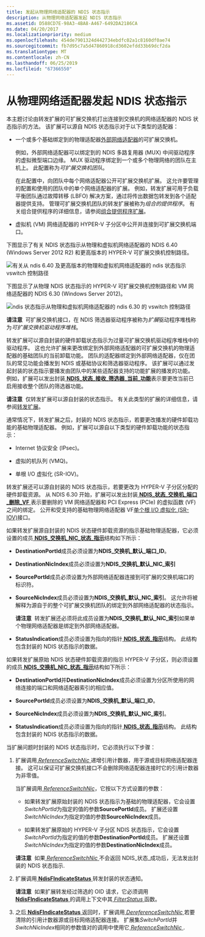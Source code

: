 ```yaml
---
title: 发起从物理网络适配器的 NDIS 状态指示
description: 从物理网络适配器发起 NDIS 状态指示
ms.assetid: D588CD7E-98A3-4BA8-A467-6492DA2186CA
ms.date: 04/20/2017
ms.localizationpriority: medium
ms.openlocfilehash: 454de7901324d442734ebdfc02a1c8160df0ae74
ms.sourcegitcommit: fb7d95c7a5d47860918cd3602efdd33b69dcf2da
ms.translationtype: MT
ms.contentlocale: zh-CN
ms.lasthandoff: 06/25/2019
ms.locfileid: "67366550"
---
```

# <a name="originating-ndis-status-indications-from-physical-network-adapters"></a>从物理网络适配器发起 NDIS 状态指示


本主题讨论由转发扩展的可扩展交换机打出连接到交换机的网络适配器的 NDIS 状态指示的方法。 该扩展可以源自 NDIS 状态指示对于以下类型的适配器：

-   一个或多个基础绑定到的物理适配器[外部网络适配器](external-network-adapters.md)的可扩展交换机。

    例如，外部网络适配器可以绑定到的 NDIS 多路复用器 (MUX) 中间驱动程序的虚拟微型端口边缘。 MUX 驱动程序绑定到一个或多个物理网络的团队在主机上。 此配置称为*可扩展交换机团队*。

    在此配置中，向团队中每个网络适配器公开可扩展交换机扩展。 这允许要管理的配置和使用的团队中的单个网络适配器的扩展。 例如，转发扩展可用于负载平衡团队通过故障转移 (LBFO) 解决方案，通过将传出数据包转发到各个适配器提供支持。 管理可扩展交换机团队的转发扩展被称为*组合的提供程序*。 有关组合提供程序的详细信息，请参阅[组合提供程序扩展](teaming-provider-extensions.md)。

-   虚拟机 (VM) 网络适配器的 HYPER-V 子分区中公开并连接到可扩展交换机端口。

下图显示了有关 NDIS 状态指示从物理和虚拟机网络适配器的 NDIS 6.40 (Windows Server 2012 R2) 和更高版本的 HYPER-V 可扩展交换机控制路径。

![有关从 ndis 6.40 及更高版本的物理和虚拟机网络适配器的 ndis 状态指示 vswitch 控制路径](images/vswitch-status-controlpath3-ndis640.png)

下图显示了从物理 NDIS 状态指示的 HYPER-V 可扩展交换机控制路径和 VM 网络适配器的 NDIS 6.30 (Windows Server 2012)。

![ndis 状态指示从物理和虚拟机网络适配器的 ndis 6.30 的 vswitch 控制路径](images/vswitch-status-controlpath3.png)

**请注意**  可扩展交换机接口，在 NDIS 筛选器驱动程序被称为*扩展*驱动程序堆栈称为*可扩展交换机驱动程序堆栈*。

 

转发扩展可以源自封装的硬件卸载状态指示为过量可扩展交换机驱动程序堆栈中的驱动程序。 这也允许扩展来更改绑定到外部网络适配器的可扩展交换机的物理适配器的基础团队的当前卸载功能。 团队的适配器绑定到外部网络适配器，仅在团队的常见功能会播发到 NDIS 或基础协议和筛选器驱动程序。 该扩展可以通过发起封装的状态指示要播发由团队中的某些适配器支持的功能扩展的播发的功能。 例如，扩展可以发出封装[ **NDIS\_状态\_接收\_筛选器\_当前\_功能**](https://docs.microsoft.com/windows-hardware/drivers/network/ndis-status-receive-filter-current-capabilities)表示要更改当前已启用接收整个团队的筛选器功能。

**请注意**  仅转发扩展可以源自封装的状态指示。 有关此类型的扩展的详细信息，请参阅[转发扩展](forwarding-extensions.md)。

 

通常情况下，转发扩展之后，封装的 NDIS 状态指示，若要更改播发的硬件卸载功能的基础物理适配器。 例如，扩展可以源自以下类型的硬件卸载功能的状态指示：

-   Internet 协议安全 (IPsec)。

-   虚拟的机队列 (VMQ)。

-   单根 I/O 虚拟化 (SR-IOV)。

转发扩展还可以源自封装的 NDIS 状态指示，若要更改为 HYPER-V 子分区分配的硬件卸载资源。 从 NDIS 6.30 开始，扩展可以发出封装[ **NDIS\_状态\_交换机\_端口\_删除\_VF** ](https://docs.microsoft.com/windows-hardware/drivers/network/ndis-status-switch-port-remove-vf)表示要删除的 VM 网络适配器和 PCI Express (PCIe) 的虚拟函数 (VF) 之间的绑定。 公开和受支持的基础物理网络适配器 VF[单个根 I/O 虚拟化 (SR-IOV)](single-root-i-o-virtualization--sr-iov-.md)接口。

如果转发扩展源自封装的 NDIS 状态硬件卸载资源的指示基础物理适配器，它必须设置的成员[ **NDIS\_交换机\_NIC\_状态\_指示**](https://docs.microsoft.com/windows-hardware/drivers/ddi/content/ndis/ns-ndis-_ndis_switch_nic_status_indication)结构如下所示：

-   **DestinationPortId**成员必须设置为**NDIS\_交换机\_默认\_端口\_ID**。
-   **DestinationNicIndex**成员必须设置为**NDIS\_交换机\_默认\_NIC\_索引**

-   **SourcePortId**成员必须设置为外部网络适配器连接到可扩展的交换机端口的标识符。

-   **SourceNicIndex**成员必须设置为**NDIS\_交换机\_默认\_NIC\_索引**。 这允许将被解释为源自于的整个可扩展交换机团队的绑定到外部网络适配器的状态指示。

    **请注意**  转发扩展还必须将此成员设置为**NDIS\_交换机\_默认\_NIC\_索引**如果单个物理网络适配器是绑定到外部网络适配器。

     

-   **StatusIndication**成员必须设置为指向的指针[ **NDIS\_状态\_指示**](https://docs.microsoft.com/windows-hardware/drivers/ddi/content/ndis/ns-ndis-_ndis_status_indication)结构。 此结构包含封装的 NDIS 状态指示的数据。

如果转发扩展原始 NDIS 状态硬件卸载资源的指示 HYPER-V 子分区，则必须设置的成员[ **NDIS\_交换机\_NIC\_状态\_指示**](https://docs.microsoft.com/windows-hardware/drivers/ddi/content/ndis/ns-ndis-_ndis_switch_nic_status_indication)结构如下所示：

-   **DestinationPortId**并**DestinationNicIndex**成员必须设置为分区所使用的网络连接的端口和网络适配器索引的相应值。

-   **SourcePortId**成员必须设置为**NDIS\_交换机\_默认\_端口\_ID**。

-   **SourceNicIndex**成员必须设置为**NDIS\_交换机\_默认\_NIC\_索引**。

-   **StatusIndication**成员必须设置为指向的指针[ **NDIS\_状态\_指示**](https://docs.microsoft.com/windows-hardware/drivers/ddi/content/ndis/ns-ndis-_ndis_status_indication)结构。 此结构包含封装的 NDIS 状态指示的数据。

当扩展问题时封装的 NDIS 状态指示时，它必须执行以下步骤：

1.  扩展调用[ *ReferenceSwitchNic* ](https://docs.microsoft.com/windows-hardware/drivers/ddi/content/ndis/nc-ndis-ndis_switch_reference_switch_nic)递增引用计数器，用于源或目标网络适配器连接。 这可以保证可扩展交换机接口不会删除网络适配器连接时它的引用计数器为非零值。

    当扩展调用[ *ReferenceSwitchNic*](https://docs.microsoft.com/windows-hardware/drivers/ddi/content/ndis/nc-ndis-ndis_switch_reference_switch_nic)，它按以下方式设置的参数：

    -   如果转发扩展原始封装的 NDIS 状态指示为基础的物理适配器，它会设置*SwitchPortId*为指定的值的参数**SourcePortId**成员。 扩展还设置*SwitchNicIndex*为指定的值的参数**SourceNicIndex**成员。

    -   如果转发扩展原始的 HYPER-V 子分区 NDIS 状态指示，它会设置*SwitchPortId*为指定的值的参数**DestinationPortId**成员。 扩展还设置*SwitchNicIndex*为指定的值的参数**DestinationNicIndex**成员。

    **请注意**  如果[ *ReferenceSwitchNic* ](https://docs.microsoft.com/windows-hardware/drivers/ddi/content/ndis/nc-ndis-ndis_switch_reference_switch_nic)不会返回 NDIS\_状态\_成功后，无法发出封装的 NDIS 状态指示.

     

2.  扩展调用[ **NdisFIndicateStatus** ](https://docs.microsoft.com/windows-hardware/drivers/ddi/content/ndis/nf-ndis-ndisfindicatestatus)转发封装的状态通知。

    **请注意**  如果扩展转发经过筛选的 OID 请求，它必须调用[ **NdisFIndicateStatus** ](https://docs.microsoft.com/windows-hardware/drivers/ddi/content/ndis/nf-ndis-ndisfindicatestatus)的调用上下文中其[ *FilterStatus* ](https://docs.microsoft.com/windows-hardware/drivers/ddi/content/ndis/nc-ndis-filter_status)函数。

     

3.  之后[ **NdisFIndicateStatus** ](https://docs.microsoft.com/windows-hardware/drivers/ddi/content/ndis/nf-ndis-ndisfindicatestatus)返回时，扩展调用[ *DereferenceSwitchNic* ](https://docs.microsoft.com/windows-hardware/drivers/ddi/content/ndis/nc-ndis-ndis_switch_dereference_switch_nic)若要清除的引用计数器源或目标网络适配器连接。 扩展集*SwitchPortId*并*SwitchNicIndex*相同的参数值对的调用中使用它[ *ReferenceSwitchNic* ](https://docs.microsoft.com/windows-hardware/drivers/ddi/content/ndis/nc-ndis-ndis_switch_reference_switch_nic).

 

 





